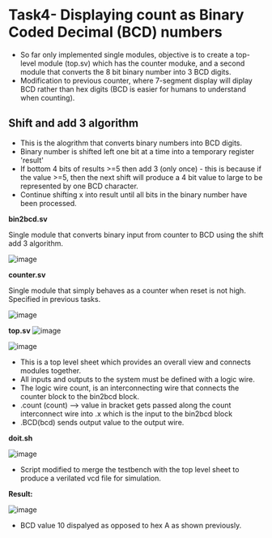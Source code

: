 # Task4- Displaying count as Binary Coded Decimal (BCD) numbers

* So far only implemented single modules, objective is to create a top-level module (top.sv) which has the counter moduke,
 and a second module that converts the 8 bit binary number into 3 BCD digits.
* Modification to previous counter, where 7-segment display will diplay BCD rather than hex digits (BCD is easier for humans to understand when counting).

## Shift and add 3 algorithm

* This is the alogrithm that converts binary numbers into BCD digits.
* Binary number is shifted left one bit at a time into a temporary register 'result'
* If bottom 4 bits of results >=5 then add 3 (only once) - this is because if the value >=5, then the next shift will produce a 4 bit value to large to be represented by one BCD character.
* Continue shifting x into result until all bits in the binary number have been processed.

**bin2bcd.sv**

Single module that converts binary input from counter to BCD using the shift add 3 algorithm.

![image](https://user-images.githubusercontent.com/21007664/200191847-31912a56-7529-4f28-aa6a-dda6768f5734.png)


**counter.sv**

Single module that simply behaves as a counter when reset is not high. Specified in previous tasks.

![image](https://user-images.githubusercontent.com/21007664/200191985-22359b51-ef7a-4a7f-8d5f-0462a4c444bc.png)

**top.sv**
![image](https://user-images.githubusercontent.com/21007664/200192451-2dc10552-49a5-454d-9c2a-56fc48c0124f.png)

![image](https://user-images.githubusercontent.com/21007664/200192457-92e84086-3309-40ca-bc85-9b9d052d6ca7.png)

* This is a top level sheet which provides an overall view and connects modules together.
* All inputs and outputs to the system must be defined with a logic wire.
* The logic wire count, is an interconnecting wire that connects the counter block to the bin2bcd block.
* .count (count) --> value in bracket gets passed along the count interconnect wire into .x which is the input to the bin2bcd block
* .BCD(bcd) sends output value to the output wire.

**doit.sh**

![image](https://user-images.githubusercontent.com/21007664/200192534-e3212a08-1b7c-402d-b767-37067bee8bab.png)

* Script modified to merge the testbench with the top level sheet to produce a verilated vcd file for simulation.

**Result:**

![image](https://user-images.githubusercontent.com/21007664/200192674-02a99632-eb88-409a-9931-e39be5f33793.png)

* BCD value 10 dispalyed as opposed to hex A as shown previously.


